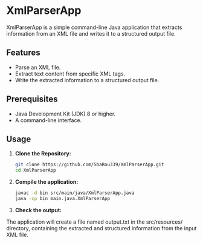 # XmlParserApp

XmlParserApp is a simple command-line Java application that extracts information from an XML file and writes it to a structured output file.


## Features

- Parse an XML file.
- Extract text content from specific XML tags.
- Write the extracted information to a structured output file.

## Prerequisites

- Java Development Kit (JDK) 8 or higher.
- A command-line interface.

## Usage

1. **Clone the Repository:**

   ```sh
   git clone https://github.com/SbaRou339/XmlParserApp.git
   cd XmlParserApp
2. **Compile the application:**

   ```sh
   javac -d bin src/main/java/XmlParserApp.java
   java -cp bin main.java.XmlParserApp

3. **Check the output:**

  The application will create a file named output.txt in the src/resources/     
  directory, containing the extracted and structured information from the input 
  XML file.

